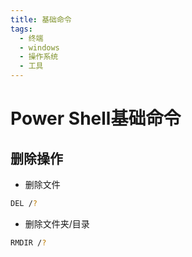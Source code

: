 ```yaml
---
title: 基础命令
tags:
  - 终端
  - windows
  - 操作系统
  - 工具
---
```

# Power Shell基础命令
## 删除操作
- 删除文件
```bash
DEL /?
```
- 删除文件夹/目录
``` bash
RMDIR /?
```